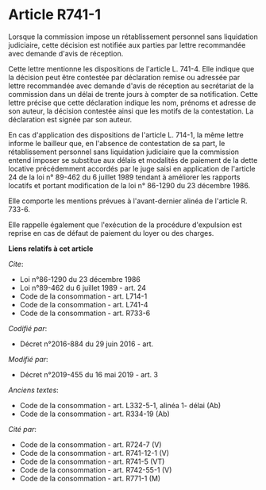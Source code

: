 # Article R741-1

Lorsque la commission impose un rétablissement personnel sans liquidation judiciaire, cette décision est notifiée aux parties
par lettre recommandée avec demande d'avis de réception. 

Cette lettre mentionne les dispositions de l'article L. 741-4. Elle indique que la décision peut être contestée par
déclaration remise ou adressée par lettre recommandée avec demande d'avis de réception au secrétariat de la commission dans
un délai de trente jours à compter de sa notification. Cette lettre précise que cette déclaration indique les nom, prénoms et
adresse de son auteur, la décision contestée ainsi que les motifs de la contestation. La déclaration est signée par son
auteur. 

En cas d'application des dispositions de l'article L. 714-1, la même lettre informe le bailleur que, en l'absence de
contestation de sa part, le rétablissement personnel sans liquidation judiciaire que la commission entend imposer se
substitue aux délais et modalités de paiement de la dette locative précédemment accordés par le juge saisi en application de
l'article 24 de la loi n° 89-462 du 6 juillet 1989 tendant à améliorer les rapports locatifs et portant modification de la
loi n° 86-1290 du 23 décembre 1986. 

Elle comporte les mentions prévues à l'avant-dernier alinéa de l'article R. 733-6. 

Elle rappelle également que l'exécution de la procédure d'expulsion est reprise en cas de défaut de paiement du loyer ou des
charges.

**Liens relatifs à cet article**

_Cite_:

  - Loi n°86-1290 du 23 décembre 1986
  - Loi n°89-462 du 6 juillet 1989 - art. 24
  - Code de la consommation - art. L714-1
  - Code de la consommation - art. L741-4
  - Code de la consommation - art. R733-6

_Codifié par_:

  - Décret n°2016-884 du 29 juin 2016 - art.

_Modifié par_:

  - Décret n°2019-455 du 16 mai 2019 - art. 3

_Anciens textes_:

  - Code de la consommation - art. L332-5-1, alinéa 1- délai (Ab)
  - Code de la consommation - art. R334-19 (Ab)

_Cité par_:

  - Code de la consommation - art. R724-7 (V)
  - Code de la consommation - art. R741-12-1 (V)
  - Code de la consommation - art. R741-5 (VT)
  - Code de la consommation - art. R742-55-1 (V)
  - Code de la consommation - art. R771-1 (M)
